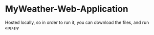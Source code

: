 # MyWeather-Web-Application

Hosted locally, so in order to run it, you can download the files, and run app.py
